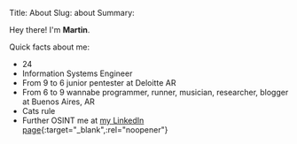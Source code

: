 Title: About
Slug: about
Summary: 

Hey there! I'm **Martin**.

Quick facts about me:

- 24
- Information Systems Engineer
- From 9 to 6 junior pentester at Deloitte AR
- From 6 to 9 wannabe programmer, runner, musician, researcher, blogger at Buenos Aires, AR
- Cats rule
- Further OSINT me at [my LinkedIn page](https://www.linkedin.com/in/martin-a-1b916382){:target="_blank",:rel="noopener"}

